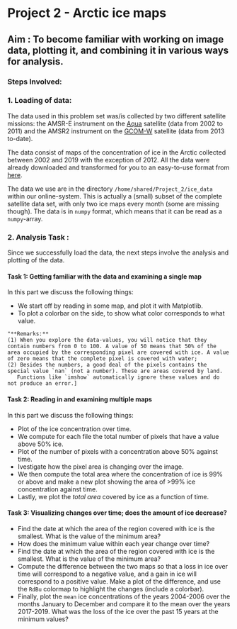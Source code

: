 # Project 2 - Arctic ice maps
## Aim : To become familiar with working on image data, plotting it, and combining it in various ways for analysis.

### Steps Involved:
### 1. Loading of data:
The data used in this problem set was/is collected by two different satellite missions: the AMSR-E instrument on the [Aqua](http://en.wikipedia.org/wiki/Aqua_%28satellite%29) satellite (data from 2002 to 2011) and the AMSR2 instrument on the [GCOM-W](https://suzaku.eorc.jaxa.jp/GCOM_W/) satellite (data from 2013 to-date).

The data consist of maps of the concentration of ice in the Arctic collected between 2002 and 2019 with the exception of 2012. All the data were already downloaded and transformed for you to an easy-to-use format from [here](https://seaice.uni-bremen.de/start/data-archive/).

The data we use are in the directory `/home/shared/Project_2/ice_data` within our online-system. This is actually a (small) subset of the complete satellite data set, with only two ice maps every month (some are missing though).
The data is in `numpy` format, which means that it can be read as a `numpy`-array.

### 2. Analysis Task : 
Since we successfully load the data, the next steps involve the analysis and plotting of the data.

#### Task 1: Getting familiar with the data and examining a single map 
In this part we discuss the following things:
   * We start off by reading in some  map, and plot it with Matplotlib.
   * To plot a colorbar on the side, to show what color corresponds to what value.

    "**Remarks:**
    (1) When you explore the data-values, you will notice that they contain numbers from 0 to 100. A value of 50 means that 50% of the area occupied by the corresponding pixel are covered with ice. A value of zero means that the complete pixel is covered with water; 
    (2) Besides the numbers, a good deal of the pixels contains the special value `nan` (not a number). These are areas covered by land.
       Functions like `imshow` automatically ignore these values and do not produce an error.]
 
  
  #### Task 2: Reading in and examining multiple maps
  In this part we discuss the following things:
   * Plot of the ice concentration over time.
   * We compute for each file the total number of pixels that have a value above 50% ice.
   * Plot of the number of pixels with a concentration above 50% against time.
   * Ivestigate how the pixel area is changing over the image.
   * We then compute the total area where the concentration of ice is 99% or above and make a new plot showing the area of >99% ice concentration against time. 
   * Lastly, we plot the *total area* covered by ice as a function of time.
  #### Task 3: Visualizing changes over time; does the amount of ice decrease?
   * Find the date at which the area of the region covered with ice is the smallest. What is the value of the minimum area?
   * How does the minimum value within each year change over time?
   * Find the date at which the area of the region covered with ice is the smallest. What is the value of the minimum area?
   * Compute the difference between the two maps so that a loss in ice over time will correspond to a negative value, and a gain in ice will correspond to a positive value. Make a plot of the difference, and use the ``RdBu`` colormap to highlight the changes (include a colorbar).
   * Finally, plot the `mean` ice concentrations of the years 2004-2006 over the months January to December and compare it to the mean over the years 2017-2019. What was the loss of the ice over the past 15 years at the minimum values?

  
